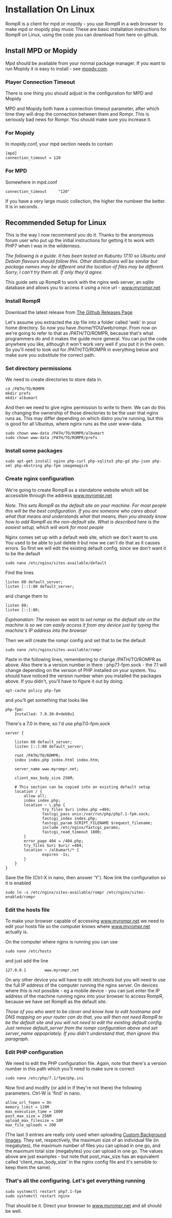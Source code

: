 # Installation On Linux

RompЯ is a client for mpd or mopidy - you use RompЯ in a web browser to make mpd or mopidy play music
These are basic installation instructions for RompЯ on Linux, using the code you can download from here on github.

## Install MPD or Mopidy

Mpd should be available from your normal package manager. If you want to run Mopidy it is easy to install -  see [mopdy.com](http://www.mopidy.com).


### Player Connection Timeout

There is one thing you should adjust in the configuration for MPD and Mopidy

MPD and Mopidy both have a connection timeout parameter, after which time they will drop the connection between them and Rompr. This is seriously bad news for Rompr. You should make sure you increase it.

### For Mopidy

In mopidy.conf, your mpd section needs to contain

    [mpd]
    connection_timeout = 120

### For MPD

Somewhere in mpd.conf

    connection_timeout     "120"


If you have a very large music collection, the higher the numbeer the better. It is in seconds.


## Recommended Setup for Linux

This is the way I now recommend you do it. Thanks to the anonymous forum user who put up the initial instructions for getting it to work with PHP7 when I was in the wilderness.

_The following is a guide. It has been tested on Kubuntu 17.10 so Ubuntu and Debian flavours should follow this. Other distributions will be similar but package names may be different and the location of files may be different. Sorry, I can't try them all. If only they'd agree._

This guide sets up RompЯ to work with the nginx web server, an sqlite database and allows you to access it using a nice url - www.myrompr.net

### Install RompЯ

Download the latest release from [The Github Releases Page](https://github.com/fatg3erman/RompR/releases)

Let's assume you extracted the zip file into a folder called 'web' in your home directory. So now you have /home/YOU/web/rompr. From now on we're going to refer to that as /PATH/TO/ROMPR, because that's what programmers do and it makes the guide more general. You can put the code anywhere you like, although it won't work very well if you put it in the oven. So you'll need to look out for /PATH/TO/ROMPR in everything below and make sure you substitute the correct path.

### Set directory permissions

We need to create directories to store data in.

    cd /PATH/TO/ROMPR
    mkdir prefs
    mkdir albumart


And then we need to give nginx permission to write to them. We can do this by changing the ownership of those directories to be the user that nginx runs as. This may differ depending on which distro you're running, but this is good for all Ubuntus, where nginx runs as the user www-data.

    sudo chown www-data /PATH/TO/ROMPR/albumart
    sudo chown www-data /PATH/TO/ROMPR/prefs


### Install some packages

    sudo apt-get install nginx php-curl php-sqlite3 php-gd php-json php-xml php-mbstring php-fpm imagemagick


### Create nginx configuration

We're going to create RompЯ as a standalone website which will be accessible through the address www.myrompr.net

_Note. This sets RompЯ as the default site on your machine. For most people this will be the best configuration. If you are someone who cares about what that means and understands what that means, then you already know how to add RompЯ as the non-default site. What is described here is the easiest setup, which will work for most people_

Nginx comes set up with a default web site, which we don't want to use. You used to be able to just delete it but now we can't do that as it causes errors. So first we will edit the existing default config, since we don't want it to be the default

    sudo nano /etc/nginx/sites-available/default

Find the lines

    listen 80 default_server;
    listen [::]:80 default_server;

and change them to

    listen 80;
    listen [::]:80;

_Explnanation: The reason we want to set rompr as the default site on the machine is so we can easily access it from any device just by typing the machine's IP address into the browser_


Then we will create the rompr config and set that to be the default

    sudo nano /etc/nginx/sites-available/rompr

Paste in the following lines, remembering to change /PATH/TO/ROMPR as above.
Also there is a version number in there : php7.1-fpm.sock - the 7.1 will change depending on the version of PHP installed on your system. You should have noticed the version number when you installed the packages above. If you didn't, you'll have to figure it out by doing:

    apt-cache policy php-fpm

and you'll get something that looks like

    php-fpm:
        Installed: 7.0.30-0+deb9u1

There's a 7.0 in there, so I'd use php7.0-fpm.sock

    server {

        listen 80 default_server;
        listen [::]:80 default_server;

        root /PATH/TO/ROMPR;
        index index.php index.html index.htm;

        server_name www.myrompr.net;

        client_max_body_size 256M;

        # This section can be copied into an existing default setup
        location / {
            allow all;
            index index.php;
            location ~ \.php {
                    try_files $uri index.php =404;
                    fastcgi_pass unix:/var/run/php/php7.1-fpm.sock;
                    fastcgi_index index.php;
                    fastcgi_param SCRIPT_FILENAME $request_filename;
                    include /etc/nginx/fastcgi_params;
                    fastcgi_read_timeout 1800;
            }
            error_page 404 = /404.php;
            try_files $uri $uri/ =404;
            location ~ /albumart/* {
                    expires -1s;
            }
        }
    }

Save the file (Ctrl-X in nano, then answer 'Y'). Now link the configuration so it is enabled

    sudo ln -s /etc/nginx/sites-available/rompr /etc/nginx/sites-enabled/rompr

### Edit the hosts file

To make your browser capable of accessing www.myrompr.net we need to edit your hosts file so the computer knows where www.myrompr.net actually is.

On the computer where nginx is running you can use

    sudo nano /etc/hosts

and just add the line

    127.0.0.1        www.myrompr.net

On any other device you will have to edit /etc/hosts but you will need to use the full IP address of the computer running the nginx server. On devices where this is not possible - eg a mobile device - you can just enter the IP address of the machine running nginx into your browser to access RompЯ, because we have set RompЯ as the default site.

_Those of you who want to be clever and know how to edit hostname and DNS mapping on your router can do that, you will then not need RompЯ to be the default site and you will not need to edit the existing default config. Just remove default_server from the rompr configuration above and set server_name appopriately. If you didn't understand that, then ignore this paragraph._

### Edit PHP configuration

We need to edit the PHP configuration file. Again, note that there's a version number in this path which you'll need to make sure is correct

    sudo nano /etc/php/7.1/fpm/php.ini

Now find and modify (or add in if they're not there) the following parameters. Ctrl-W is 'find' in nano.

    allow_url_fopen = On
    memory_limit = 128M
    max_execution_time = 1800
    post_max_size = 256M
    upload_max_filesize = 10M
    max_file_uploads = 200

(The last 3 entries are really only used when uploading [Custom Background Images](/RompR/Theming). They set, respectively, the maximum size of an individual file (in megabytes), the maximum number of files you can upload in one go, and the maximum total size (megabytes) you can upload in one go. The values above are just examples - but note that post_max_size has an equivalent called 'client_max_body_size' in the nginx config file and it's sensible to keep them the same).

### That's all the configuring. Let's get everything running

    sudo systemctl restart php7.1-fpm
    sudo systemctl restart nginx

That should be it. Direct your browser to www.myrompr.net and all should be well.
